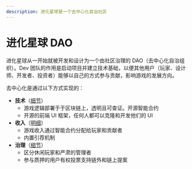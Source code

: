 ```yaml
---
description: 进化星球是一个去中心化自治社区
---
```


# 进化星球 DAO

进化星球从一开始就被开发和设计为一个由社区治理的 DAO（去中心化自治组织）。Dev 团队的作用是启动项目并建立技术基础，以便其他用户（玩家、设计师、开发者、投资者）能够以自己的方式参与贡献，影响游戏的发展方向。

去中心化是通过以下方式实现的：

* **技术**（[细节](/overview/developer.md)）
  * 游戏逻辑部署于于区块链上，透明且可查证。开源智能合约
  * 开源的前端 UI 框架，任何人都可以克隆和开发他们的 UI
* **收入**（[明细](renenue-model.md)）
  * 游戏收入通过智能合约分配给玩家和贡献者
  * 内置引荐机制
* **治理**（[细节](governance.md)）
  * 区分休闲玩家和严肃的管理者
  * 参与质押的用户有权投票支持链外和链上提案

